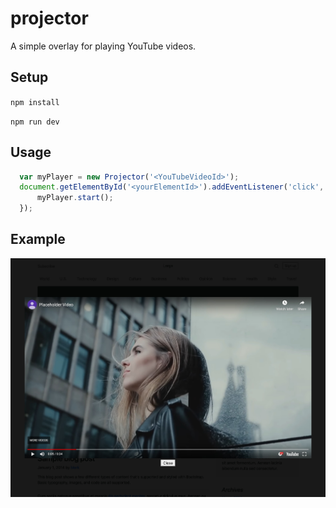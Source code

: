 # projector

A simple overlay for playing YouTube videos.

## Setup
`npm install`

`npm run dev`


## Usage
```javascript
  var myPlayer = new Projector('<YouTubeVideoId>');
  document.getElementById('<yourElementId>').addEventListener('click', ()=>{
      myPlayer.start();
  });
```

## Example
![example image of video overlay](https://github.com/NiallEccles/projector/blob/media/example.jpg)
